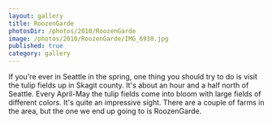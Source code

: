 ```yaml
---
layout: gallery
title: RoozenGarde
photosDir: /photos/2010/RoozenGarde
image: /photos/2010/RoozenGarde/IMG_6938.jpg
published: true
category: gallery
---
```

If you're ever in Seattle in the spring, one thing you should try to do is visit the tulip fields up in Skagit county. It's about an hour and a half north of Seattle. Every April-May the tulip fields come into bloom with large fields of different colors. It's quite an impressive sight. There are a couple of farms in the area, but the one we end up going to is RoozenGarde.